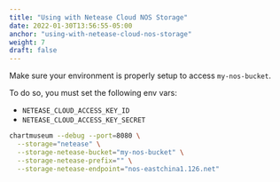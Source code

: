 ```yaml
---
title: "Using with Netease Cloud NOS Storage"
date: 2022-01-30T13:56:55-05:00
anchor: "using-with-netease-cloud-nos-storage"
weight: 7
draft: false
---
```


Make sure your environment is properly setup to access `my-nos-bucket`.

To do so, you must set the following env vars:

- `NETEASE_CLOUD_ACCESS_KEY_ID`
- `NETEASE_CLOUD_ACCESS_KEY_SECRET`

```bash
chartmuseum --debug --port=8080 \
  --storage="netease" \
  --storage-netease-bucket="my-nos-bucket" \
  --storage-netease-prefix="" \
  --storage-netease-endpoint="nos-eastchina1.126.net"
```
